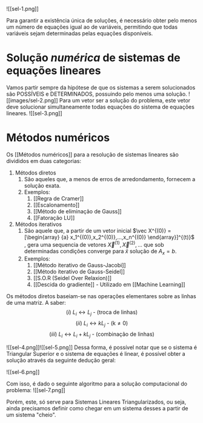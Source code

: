 
![[sel-1.png]]

Para garantir a existência única de soluções, é necessário obter pelo menos um número de equações igual ao de variáveis, permitindo que todas variáveis sejam determinadas pelas equações disponíveis.

# Solução *numérica* de sistemas de equações lineares

Vamos partir sempre da hipótese de que os sistemas a serem solucionados são POSSÍVEIS e DETERMINADOS, possuindo pelo menos uma solução.
![[images/sel-2.png]]
Para um vetor ser a solução do problema, este vetor deve solucionar simultaneamente todas equações do sistema de equações lineares.
![[sel-3.png]]

# Métodos numéricos

Os [[Métodos numéricos]] para a resolução de sistemas lineares são divididos em duas categorias:
1. Métodos diretos
	1. São aqueles que, a menos de erros de arredondamento, fornecem a solução exata.
	2. Exemplos:
		1. [[Regra de Cramer]]
		2. [[Escalonamento]]
		3. [[Método de eliminação de Gauss]]
		4. [[Fatoração LU]]
2. Métodos iterativos 
	1. São aquele que,  a partir de um vetor inicial $\vec X^{(0)} = [\begin{array}  {a} x_1^{(0)},x_2^{(0)},...,x_n^{(0)} \end{array}]^{(t)}$ , gera uma sequencia de vetores $\vec X^{(1)}, \vec X^{(2)}, ...$ que sob determinadas condições converge para $\bar{x}$ solução de $A_x=b$.   
	2. Exemplos:
		1. [[Método iterativo de Gauss-Jacobi]]
		2. [[Método iterativo de Gauss-Seidel]]
		3. [[S.O.R (Seidel Over Relaxion)]]
		4. [[Descida do gradiente]] - Utilizado em [[Machine Learning]]


Os métodos diretos baseiam-se nas operações elementares sobre as linhas de uma matriz. A saber:
$$
(i) \text{  }  L_i \leftrightarrow L_j\text{ - (troca de linhas)}
$$
$$
(ii) \text{  }L_i \leftrightarrow kL_j \text{ - (k} \not = 0)
$$
$$
(iii) \text{  } L_i \leftrightarrow L_i + kL_j \text{ - (combinação de linhas)}
$$

![[sel-4.png]]![[sel-5.png]]
Dessa forma, é possível notar que se o sistema é Triangular Superior e o sistema de equações é linear, é possível obter a solução através da seguinte dedução geral:

![[sel-6.png]]

Com isso, é dado o seguinte algoritmo para a solução computacional do problema:
![[sel-7.png]]

Porém, este, só serve para Sistemas Lineares Triangularizados, ou seja, ainda precisamos definir como chegar em um sistema desses a partir de um sistema "cheio". 